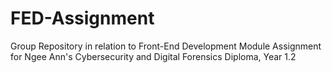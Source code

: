 # FED-Assignment
Group Repository in relation to Front-End Development Module Assignment for Ngee Ann's Cybersecurity and Digital Forensics Diploma, Year 1.2
